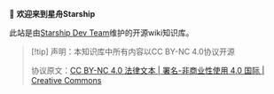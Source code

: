  👋  **欢迎来到星舟Starship**

此站是由[Starship Dev Team](/md/join-us.md)维护的开源wiki知识库。

> [!tip] 声明：本知识库中所有内容以CC BY-NC 4.0协议开源
>
> 协议原文：[CC BY-NC 4.0 法律文本 | 署名-非商业性使用 4.0 国际 | Creative Commons](https://creativecommons.org/licenses/by-nc/4.0/legalcode.zh-hans)

